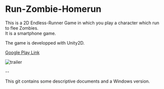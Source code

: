# Run-Zombie-Homerun

This is a 2D Endless-Runner Game in which you play a character which run to flee Zombies.  
It is a smartphone game.

The game is developped with Unity2D.

[Google Play Link](https://play.google.com/store/apps/details?id=com.VenterN.RZH&hl=fr)

![trailer](Trailer.gif)

--

This git contains some descriptive documents and a Windows version.
